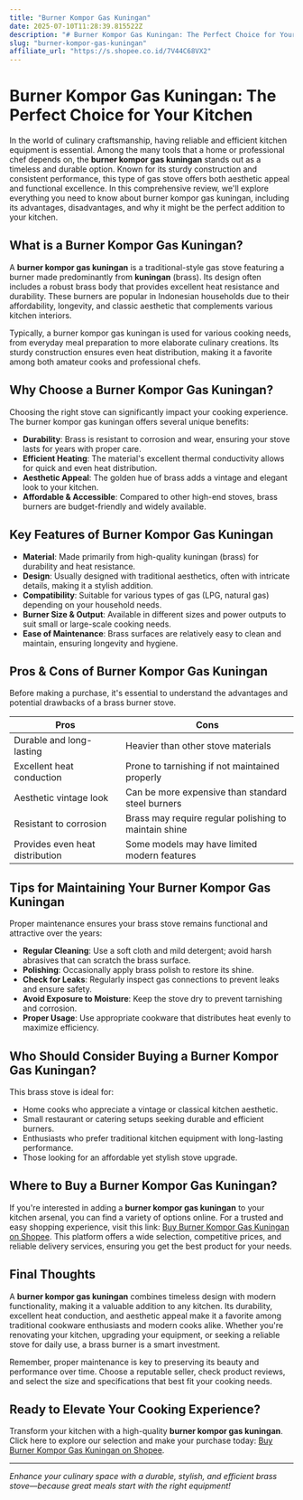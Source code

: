 ```yaml
---
title: "Burner Kompor Gas Kuningan"
date: 2025-07-10T11:28:39.815522Z
description: "# Burner Kompor Gas Kuningan: The Perfect Choice for Your Kitchen..."
slug: "burner-kompor-gas-kuningan"
affiliate_url: "https://s.shopee.co.id/7V44C68VX2"
---
```

# Burner Kompor Gas Kuningan: The Perfect Choice for Your Kitchen

In the world of culinary craftsmanship, having reliable and efficient kitchen equipment is essential. Among the many tools that a home or professional chef depends on, the **burner kompor gas kuningan** stands out as a timeless and durable option. Known for its sturdy construction and consistent performance, this type of gas stove offers both aesthetic appeal and functional excellence. In this comprehensive review, we'll explore everything you need to know about burner kompor gas kuningan, including its advantages, disadvantages, and why it might be the perfect addition to your kitchen.

## What is a Burner Kompor Gas Kuningan?

A **burner kompor gas kuningan** is a traditional-style gas stove featuring a burner made predominantly from **kuningan** (brass). Its design often includes a robust brass body that provides excellent heat resistance and durability. These burners are popular in Indonesian households due to their affordability, longevity, and classic aesthetic that complements various kitchen interiors.

Typically, a burner kompor gas kuningan is used for various cooking needs, from everyday meal preparation to more elaborate culinary creations. Its sturdy construction ensures even heat distribution, making it a favorite among both amateur cooks and professional chefs.

## Why Choose a Burner Kompor Gas Kuningan?

Choosing the right stove can significantly impact your cooking experience. The burner kompor gas kuningan offers several unique benefits:

- **Durability**: Brass is resistant to corrosion and wear, ensuring your stove lasts for years with proper care.
- **Efficient Heating**: The material's excellent thermal conductivity allows for quick and even heat distribution.
- **Aesthetic Appeal**: The golden hue of brass adds a vintage and elegant look to your kitchen.
- **Affordable & Accessible**: Compared to other high-end stoves, brass burners are budget-friendly and widely available.

## Key Features of Burner Kompor Gas Kuningan

- **Material**: Made primarily from high-quality kuningan (brass) for durability and heat resistance.
- **Design**: Usually designed with traditional aesthetics, often with intricate details, making it a stylish addition.
- **Compatibility**: Suitable for various types of gas (LPG, natural gas) depending on your household needs.
- **Burner Size & Output**: Available in different sizes and power outputs to suit small or large-scale cooking needs.
- **Ease of Maintenance**: Brass surfaces are relatively easy to clean and maintain, ensuring longevity and hygiene.

## Pros & Cons of Burner Kompor Gas Kuningan

Before making a purchase, it's essential to understand the advantages and potential drawbacks of a brass burner stove.

| **Pros** | **Cons** |
| --- | --- |
| Durable and long-lasting | Heavier than other stove materials |
| Excellent heat conduction | Prone to tarnishing if not maintained properly |
| Aesthetic vintage look | Can be more expensive than standard steel burners |
| Resistant to corrosion | Brass may require regular polishing to maintain shine |
| Provides even heat distribution | Some models may have limited modern features |

## Tips for Maintaining Your Burner Kompor Gas Kuningan

Proper maintenance ensures your brass stove remains functional and attractive over the years:

- **Regular Cleaning**: Use a soft cloth and mild detergent; avoid harsh abrasives that can scratch the brass surface.
- **Polishing**: Occasionally apply brass polish to restore its shine.
- **Check for Leaks**: Regularly inspect gas connections to prevent leaks and ensure safety.
- **Avoid Exposure to Moisture**: Keep the stove dry to prevent tarnishing and corrosion.
- **Proper Usage**: Use appropriate cookware that distributes heat evenly to maximize efficiency.

## Who Should Consider Buying a Burner Kompor Gas Kuningan?

This brass stove is ideal for:

- Home cooks who appreciate a vintage or classical kitchen aesthetic.
- Small restaurant or catering setups seeking durable and efficient burners.
- Enthusiasts who prefer traditional kitchen equipment with long-lasting performance.
- Those looking for an affordable yet stylish stove upgrade.

## Where to Buy a Burner Kompor Gas Kuningan?

If you're interested in adding a **burner kompor gas kuningan** to your kitchen arsenal, you can find a variety of options online. For a trusted and easy shopping experience, visit this link: [Buy Burner Kompor Gas Kuningan on Shopee](https://s.shopee.co.id/7V44C68VX2). This platform offers a wide selection, competitive prices, and reliable delivery services, ensuring you get the best product for your needs.

## Final Thoughts

A **burner kompor gas kuningan** combines timeless design with modern functionality, making it a valuable addition to any kitchen. Its durability, excellent heat conduction, and aesthetic appeal make it a favorite among traditional cookware enthusiasts and modern cooks alike. Whether you're renovating your kitchen, upgrading your equipment, or seeking a reliable stove for daily use, a brass burner is a smart investment.

Remember, proper maintenance is key to preserving its beauty and performance over time. Choose a reputable seller, check product reviews, and select the size and specifications that best fit your cooking needs.

## Ready to Elevate Your Cooking Experience?

Transform your kitchen with a high-quality **burner kompor gas kuningan**. Click here to explore our selection and make your purchase today: [Buy Burner Kompor Gas Kuningan on Shopee](https://s.shopee.co.id/7V44C68VX2).

---

*Enhance your culinary space with a durable, stylish, and efficient brass stove—because great meals start with the right equipment!*